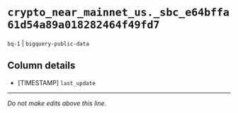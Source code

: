 # `crypto_near_mainnet_us._sbc_e64bffa61d54a89a018282464f49fd7`
`bq-1` | `bigquery-public-data`

## Column details
* [TIMESTAMP] `last_update`

-------------------------------------------------------------------------------
*Do not make edits above this line.*
